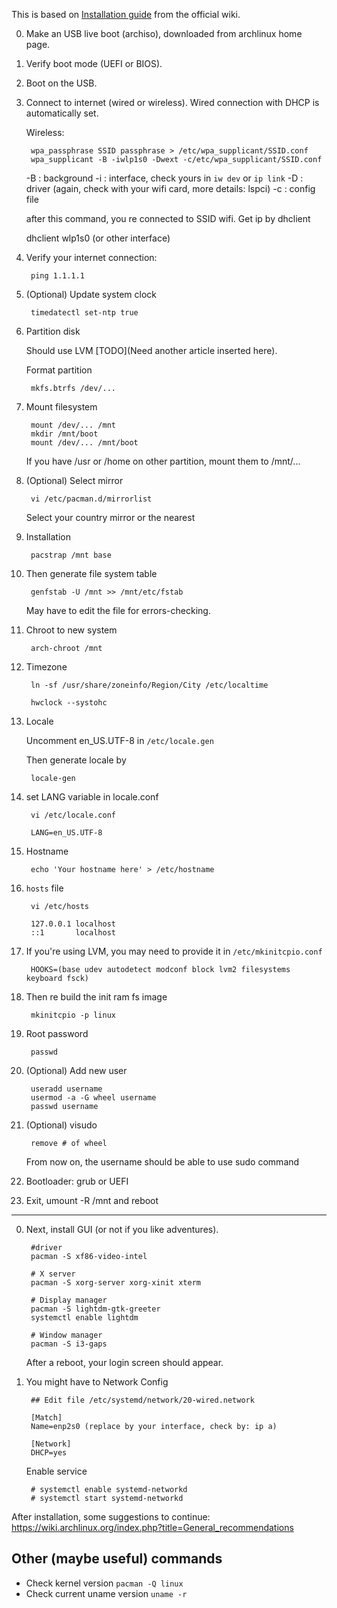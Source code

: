 This is based on [Installation guide](https://wiki.archlinux.org/index.php?title=Installation_guide) from the official wiki.

0. Make an USB live boot (archiso), downloaded from archlinux home page.
0. Verify boot mode (UEFI or BIOS).
0. Boot on the USB.
0. Connect to internet (wired or wireless). Wired connection with DHCP is automatically set.

    Wireless:

        wpa_passphrase SSID passphrase > /etc/wpa_supplicant/SSID.conf
        wpa_supplicant -B -iwlp1s0 -Dwext -c/etc/wpa_supplicant/SSID.conf

    -B : background
    -i : interface, check yours in `iw dev` or `ip link`
    -D : driver (again, check with your wifi card, more details: lspci)
    -c : config file

    after this command, you re connected to SSID wifi. Get ip by dhclient

    dhclient wlp1s0 (or other interface)

0. Verify your internet connection:

        ping 1.1.1.1

0. (Optional) Update system clock

        timedatectl set-ntp true

0. Partition disk

    Should use LVM [TODO](Need another article inserted here).

    Format partition

        mkfs.btrfs /dev/...

0. Mount filesystem

        mount /dev/... /mnt
        mkdir /mnt/boot
        mount /dev/... /mnt/boot
        
    If you have /usr or /home on other partition, mount them to /mnt/...


0. (Optional) Select mirror

        vi /etc/pacman.d/mirrorlist

    Select your country mirror or the nearest

0. Installation

        pacstrap /mnt base

0. Then generate file system table

        genfstab -U /mnt >> /mnt/etc/fstab

    May have to edit the file for errors-checking.

0. Chroot to new system

        arch-chroot /mnt

0. Timezone

        ln -sf /usr/share/zoneinfo/Region/City /etc/localtime

        hwclock --systohc

0. Locale

    Uncomment en_US.UTF-8 in `/etc/locale.gen`
    
    Then generate locale by

        locale-gen

0. set LANG variable in locale.conf

        vi /etc/locale.conf

        LANG=en_US.UTF-8

0. Hostname

        echo 'Your hostname here' > /etc/hostname

0. `hosts` file

        vi /etc/hosts

        127.0.0.1 localhost
        ::1       localhost

0. If you're using LVM, you may need to provide it in `/etc/mkinitcpio.conf`

        HOOKS=(base udev autodetect modconf block lvm2 filesystems keyboard fsck)

0. Then re build the init ram fs image

        mkinitcpio -p linux

0. Root password

        passwd

0. (Optional) Add new user

        useradd username
        usermod -a -G wheel username
        passwd username

0. (Optional) visudo

        remove # of wheel

    From now on, the username should be able to use sudo command


0. Bootloader: grub or UEFI

0. Exit, umount -R /mnt and reboot


---

0. Next, install GUI (or not if you like adventures).

        #driver
        pacman -S xf86-video-intel 

        # X server
        pacman -S xorg-server xorg-xinit xterm 

        # Display manager
        pacman -S lightdm-gtk-greeter 
        systemctl enable lightdm

        # Window manager
        pacman -S i3-gaps

    After a reboot, your login screen should appear.

0. You might have to Network Config

        ## Edit file /etc/systemd/network/20-wired.network

        [Match]
        Name=enp2s0 (replace by your interface, check by: ip a)

        [Network]
        DHCP=yes
    
    Enable service
    
        # systemctl enable systemd-networkd
        # systemctl start systemd-networkd
        
After installation, some suggestions to continue: https://wiki.archlinux.org/index.php?title=General_recommendations
    
## Other (maybe useful) commands

- Check kernel version `pacman -Q linux`
- Check current uname version `uname -r`
